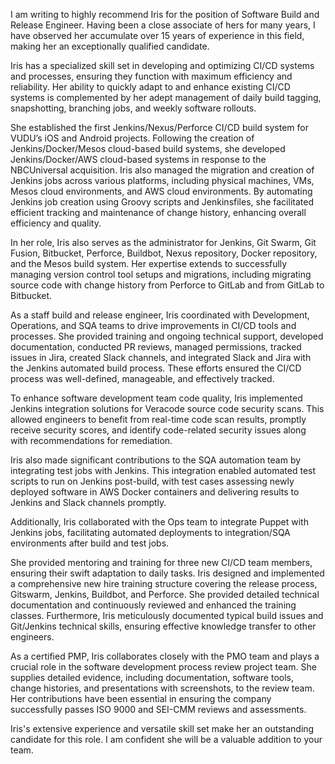  I am writing to highly recommend Iris for the position of Software Build and Release Engineer. Having been a close associate of hers for many years, I have observed her accumulate over 15 years of experience in this field, making her an exceptionally qualified candidate.

Iris has a specialized skill set in developing and optimizing CI/CD systems and processes, ensuring they function with maximum efficiency and reliability. Her ability to quickly adapt to and enhance existing CI/CD systems is complemented by her adept management of daily build tagging, snapshotting, branching jobs, and weekly software rollouts.

She established the first Jenkins/Nexus/Perforce CI/CD build system for VUDU’s iOS and Android projects. Following the creation of Jenkins/Docker/Mesos cloud-based build systems, she developed Jenkins/Docker/AWS cloud-based systems in response to the NBCUniversal acquisition. Iris also managed the migration and creation of Jenkins jobs across various platforms, including physical machines, VMs, Mesos cloud environments, and AWS cloud environments. By automating Jenkins job creation using Groovy scripts and Jenkinsfiles, she facilitated efficient tracking and maintenance of change history, enhancing overall efficiency and quality.

In her role, Iris also serves as the administrator for Jenkins, Git Swarm, Git Fusion, Bitbucket, Perforce, Buildbot, Nexus repository, Docker repository, and the Mesos build system. Her expertise extends to successfully managing version control tool setups and migrations, including migrating source code with change history from Perforce to GitLab and from GitLab to Bitbucket.

As a staff build and release engineer, Iris coordinated with Development, Operations, and SQA teams to drive improvements in CI/CD tools and processes. She provided training and ongoing technical support, developed documentation, conducted PR reviews, managed permissions, tracked issues in Jira, created Slack channels, and integrated Slack and Jira with the Jenkins automated build process. These efforts ensured the CI/CD process was well-defined, manageable, and effectively tracked.

To enhance software development team code quality, Iris implemented Jenkins integration solutions for Veracode source code security scans. This allowed engineers to benefit from real-time code scan results, promptly receive security scores, and identify code-related security issues along with recommendations for remediation.

Iris also made significant contributions to the SQA automation team by integrating test jobs with Jenkins. This integration enabled automated test scripts to run on Jenkins post-build, with test cases assessing newly deployed software in AWS Docker containers and delivering results to Jenkins and Slack channels promptly.

Additionally, Iris collaborated with the Ops team to integrate Puppet with Jenkins jobs, facilitating automated deployments to integration/SQA environments after build and test jobs.

She provided mentoring and training for three new CI/CD team members, ensuring their swift adaptation to daily tasks. Iris designed and implemented a comprehensive new hire training structure covering the release process, Gitswarm, Jenkins, Buildbot, and Perforce. She provided detailed technical documentation and continuously reviewed and enhanced the training classes. Furthermore, Iris meticulously documented typical build issues and Git/Jenkins technical skills, ensuring effective knowledge transfer to other engineers.

As a certified PMP, Iris collaborates closely with the PMO team and plays a crucial role in the software development process review project team. She supplies detailed evidence, including documentation, software tools, change histories, and presentations with screenshots, to the review team. Her contributions have been essential in ensuring the company successfully passes ISO 9000 and SEI-CMM reviews and assessments.

Iris's extensive experience and versatile skill set make her an outstanding candidate for this role. I am confident she will be a valuable addition to your team.

